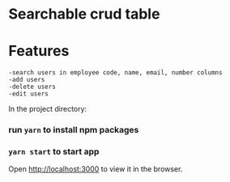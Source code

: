 # Searchable crud table

# Features

    -search users in employee code, name, email, number columns
    -add users
    -delete users
    -edit users

In the project directory:
### run `yarn` to install npm packages
### `yarn start` to start app

Open [http://localhost:3000](http://localhost:3000) to view it in the browser.
